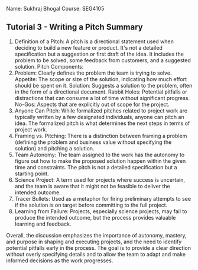 Name: Sukhraj Bhogal
Course: SEG4105

## Tutorial 3 - Writing a Pitch Summary

1. Definition of a Pitch: A pitch is a directional statement used when deciding to build a new feature or product. It's not a detailed specification but a suggestion or first draft of the idea. It includes the problem to be solved, some feedback from customers, and a suggested solution.
Pitch Components:
2. Problem: Clearly defines the problem the team is trying to solve.
Appetite: The scope or size of the solution, indicating how much effort should be spent on it.
Solution: Suggests a solution to the problem, often in the form of a directional document.
Rabbit Holes: Potential pitfalls or distractions that can consume a lot of time without significant progress.
No-Gos: Aspects that are explicitly out of scope for the project.
3. Anyone Can Pitch: While formalized pitches related to project work are typically written by a few designated individuals, anyone can pitch an idea. The formalized pitch is what determines the next steps in terms of project work.
4. Framing vs. Pitching: There is a distinction between framing a problem (defining the problem and business value without specifying the solution) and pitching a solution.
5. Team Autonomy: The team assigned to the work has the autonomy to figure out how to make the proposed solution happen within the given time and constraints. The pitch is not a detailed specification but a starting point.
6. Science Project: A term used for projects where success is uncertain, and the team is aware that it might not be feasible to deliver the intended outcome.
7. Tracer Bullets: Used as a metaphor for firing preliminary attempts to see if the solution is on target before committing to the full project.
8. Learning from Failure: Projects, especially science projects, may fail to produce the intended outcome, but the process provides valuable learning and feedback.

Overall, the discussion emphasizes the importance of autonomy, mastery, and purpose in shaping and executing projects, and the need to identify potential pitfalls early in the process. The goal is to provide a clear direction without overly specifying details and to allow the team to adapt and make informed decisions as the work progresses.
